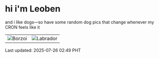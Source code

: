 # hi i'm Leoben

and i like dogs—so have some random dog pics that change whenever my CRON feels like it

|  |  |
|--------|----------|
| ![Borzoi](https://random-dog-vercel.vercel.app/api/random-borzoi?v=1753469345) | ![Labrador](https://random-dog-vercel.vercel.app/api/random-labrador?v=1753469345) |

Last updated: 2025-07-26 02:49 PHT
